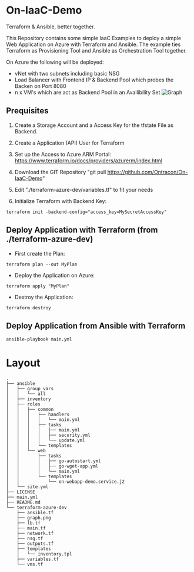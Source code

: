 # On-IaaC-Demo
Terraform &amp; Ansible, better together.

This Repository contains some simple IaaC Examples to deploy a simple Web Application on Azure with Terraform and Ansible. The example ties Terraform as Provisioning Tool and Ansible as Orchestration Tool together.

On Azure the following will be deployed:
* vNet with two subnets including basic NSG
* Load Balancer with Frontend IP & Backend Pool which probes the Backen on Port 8080
* n x VM's which are act as Backend Pool in an Availibility Set
![Graph](graph.png)

## Prequisites
1. Create a Storage Account and a Access Key for the tfstate File as Backend.
2. Create a Application (API) User for Terraform
3. Set up the Access to Azure ARM Portal:
https://www.terraform.io/docs/providers/azurerm/index.html

4. Download the GIT Repository "git pull https://github.com/Ontracon/On-IaaC-Demo"
5. Edit "./terraform-azure-dev/variables.tf" to fit your needs
6. Initialize Terraform with Backend Key:
```
terraform init -backend-config="access_key=MySecretAccessKey"
```
## Deploy Application with Terraform (from ./terraform-azure-dev)
* First create the Plan:

`terraform plan --out MyPlan`
* Deploy the Application on Azure:

`terraform apply "MyPlan"`
* Destroy the Application:

`terraform destroy`

## Deploy Application from Ansible with Terraform
`ansible-playbook main.yml`


# Layout
```
.
├── ansible
│   ├── group_vars
│   │   └── all
│   ├── inventory
│   ├── roles
│   │   ├── common
│   │   │   ├── handlers
│   │   │   │   └── main.yml
│   │   │   ├── tasks
│   │   │   │   ├── main.yml
│   │   │   │   ├── security.yml
│   │   │   │   └── update.yml
│   │   │   └── templates
│   │   └── web
│   │       ├── tasks
│   │       │   ├── go-autostart.yml
│   │       │   ├── go-wget-app.yml
│   │       │   └── main.yml
│   │       └── templates
│   │           └── on-webapp-demo.service.j2
│   └── site.yml
├── LICENSE
├── main.yml
├── README.md
└── terraform-azure-dev
    ├── ansible.tf
    ├── graph.png
    ├── lb.tf
    ├── main.tf
    ├── network.tf
    ├── nsg.tf
    ├── outputs.tf
    ├── templates
    │   └── inventory.tpl
    ├── variables.tf
    └── vms.tf

```
